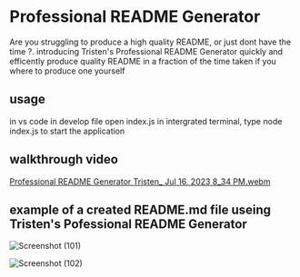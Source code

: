 # Professional README Generator 
Are you struggling to produce a high quality README, or just dont have the time ?. introducing Tristen's Professional README Generator quickly and efficently produce quality README in a fraction of the time taken if you where to produce one yourself

## usage 
in vs code in develop file open index.js in intergrated terminal, type node index.js to start the application
## walkthrough video
[Professional README Generator Tristen_ Jul 16, 2023 8_34 PM.webm](https://github.com/Tristenh/Professional-README-Generator/assets/121472192/f8246a40-3acf-442e-8c55-444deb3cb4cb)

## example of a created README.md file useing Tristen's Pofessional README Generator
![Screenshot (101)](https://github.com/Tristenh/Professional-README-Generator/assets/121472192/d16b6aef-8a74-41d2-aad7-093c700ef2fe)

![Screenshot (102)](https://github.com/Tristenh/Professional-README-Generator/assets/121472192/bee90d78-fd0a-43f5-90ca-84419aefb321)

